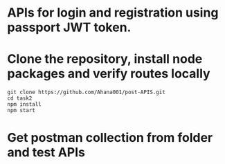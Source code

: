# APIs for login and registration using passport JWT token.

# Clone the repository, install node packages and verify routes locally

    git clone https://github.com/Ahana001/post-APIS.git
    cd task2
    npm install
    npm start
    
# Get postman collection from folder and test APIs

